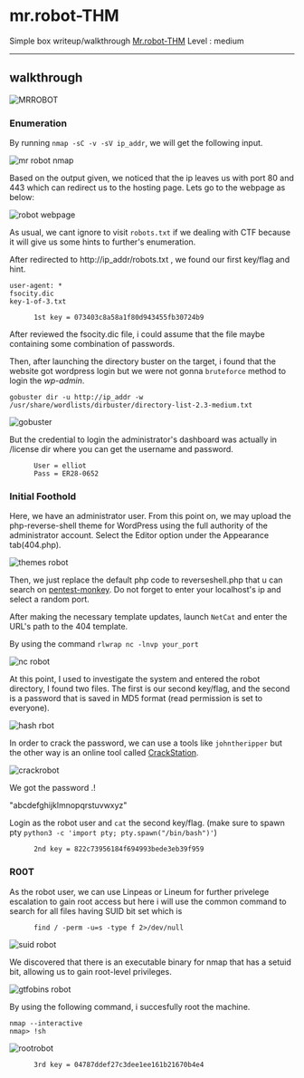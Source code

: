 # mr.robot-THM
Simple box writeup/walkthrough [Mr.robot-THM](https://tryhackme.com/room/mrrobot)
Level : medium

---

## walkthrough

![MRROBOT](https://user-images.githubusercontent.com/87742813/205921850-14ba38d4-e7a1-4e94-b2d0-1a1626de9d57.jpeg)

### Enumeration

By running `nmap -sC -v -sV ip_addr`, we will get the following input.

![mr robot nmap](https://user-images.githubusercontent.com/87742813/205923416-e6307596-8e23-4965-adbf-a7a39d45cb0f.png)

Based on the output given, we noticed that the ip leaves us with port 80 and 443 which can redirect us to the hosting page. Lets go to the webpage as below:

![robot webpage](https://user-images.githubusercontent.com/87742813/205924859-cc45df44-369f-4db0-85bd-5bfabb5e220f.png)

As usual, we cant ignore to visit `robots.txt` if we dealing with CTF because it will give us some hints to further's enumeration.

After redirected to http://ip_addr/robots.txt , we found our first key/flag and hint.

```
user-agent: *
fsocity.dic
key-1-of-3.txt
```
          1st key = 073403c8a58a1f80d943455fb30724b9

After reviewed the fsocity.dic file, i could assume that the file maybe containing some combination of passwords.

Then, after launching the directory buster on the target, i found that the website got wordpress login but we were not gonna `bruteforce` method to login the *wp-admin*.

```
gobuster dir -u http://ip_addr -w /usr/share/wordlists/dirbuster/directory-list-2.3-medium.txt
```

![gobuster](https://user-images.githubusercontent.com/87742813/206622457-f9e583ca-582e-41a7-97e0-8f59d48d22a3.png)


But the credential to login the administrator's dashboard was actually in /license dir where you can get the username and password.

          User = elliot
          Pass = ER28-0652

### Initial Foothold

Here, we have an administrator user. From this point on, we may upload the php-reverse-shell theme for WordPress using the full authority of the administrator account. Select the Editor option under the Appearance tab(404.php).

![themes robot](https://user-images.githubusercontent.com/87742813/206655031-9c29fb21-6584-4abe-89f1-c7b432beecae.png)

Then, we just replace the default php code to reverseshell.php that u can search on [pentest-monkey](https://www.revshells.com/). Do not forget to enter your localhost's ip and select a random port.

After making the necessary template updates, launch `NetCat` and enter the URL's path to the 404 template.

By using the command `rlwrap nc -lnvp your_port`

![nc robot](https://user-images.githubusercontent.com/87742813/206664734-81404a54-f417-4084-96ec-e891f732cd4a.png)

At this point, I used to investigate the system and entered the robot directory, I found two files. The first is our second key/flag, and the second is a password that is saved in MD5 format (read permission is set to everyone). 

![hash rbot](https://user-images.githubusercontent.com/87742813/206668022-5e09f024-85f6-408d-93e7-1443fe0869eb.png)

In order to crack the password, we can use a tools like `johntheripper` but the other way is an online tool called [CrackStation](https://crackstation.net).

![crackrobot](https://user-images.githubusercontent.com/87742813/206669195-b30574b2-6ee6-419e-bece-8a25415e8636.png)

We got the password .!

"abcdefghijklmnopqrstuvwxyz"

Login as the robot user and `cat` the second key/flag. (make sure to spawn pty `python3 -c 'import pty; pty.spawn("/bin/bash")'`)

          2nd key = 822c73956184f694993bede3eb39f959

### R00T
 As the robot user, we can use Linpeas or Lineum for further privelege escalation to gain root access but here i will use the common command to search for all files having SUID bit set which is
          
          find / -perm -u=s -type f 2>/dev/null
 

![suid robot](https://user-images.githubusercontent.com/87742813/206673510-33b32632-5a4b-43d2-b54d-d2944abec6ba.png)

We discovered that there is an executable binary for nmap that has a setuid bit, allowing us to gain root-level privileges.

![gtfobins robot](https://user-images.githubusercontent.com/87742813/206675571-b873a9f4-9e7f-428e-9799-9b017486a72a.png)

By using the following command, i succesfully root the machine.

```
nmap --interactive
nmap> !sh
```
![rootrobot](https://user-images.githubusercontent.com/87742813/206675819-2b8fd18e-4fed-4697-b6b6-c1db35d289f0.png)

          3rd key = 04787ddef27c3dee1ee161b21670b4e4






